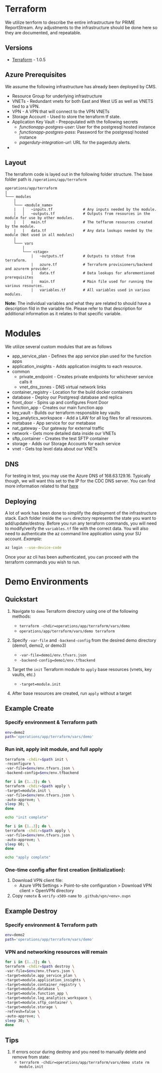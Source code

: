 # Terraform 
We utilize terrform to describe the entire infrastructure for PRIME ReportStream. Any adjustments to the infrastructure should be done here so they are documented, and repeatable.

## Versions

- [Terraform] - 1.0.5


## Azure Prerequisites
We assume the following infrastructure has already been deployed by CMS. 
- Resource Group for underlying infrastructure
- VNETs - Redundant vnets for both East and West US as well as VNETS tied to a VPN.
- VPN - A VPN that will connect to the VPN VNETs
- Storage Account - Used to store the terraform tf state.
- Application Key Vault - Prepopulated with the following secrets
  - _functionapp-postgres-user_: User for the postgresql hosted instance
  - _functionapp-postgres-pass_: Password for the postgresql hosted instance
  - _pagerduty-integration-url_: URL for the pagerduty alerts.
- 

## Layout
The terraform code is layed out in the following folder structure. 
The base folder path is `/operations/app/terraform`
```
operations/app/terraform
|
└─── modules
    │
    └─── <module_name>
    |   │   ~inputs.tf              # Any inputs needed by the module.
    |   │   ~outputs.tf             # Outputs from resources in the module for use by other modules.
    |   │   main.tf                 # The teffarom resources created by the module.
    |   |   data.tf                 # Any data lookups needed by the module (Not used in all modules)
    |
    └─── vars
        |
        └─── <stage>
            |   ~outputs.tf         # Outputs to stdout from terraform.
            |   azure.tf            # Terraform provisioners/backend and azurerm provider.
            |   data.tf             # Data lookups for aforementioned prerequisites
            |   main.tf             # Main file used for running the various resources.
            |   variables.tf        # All variables used in various modules.

```
**Note:** The individual variables and what they are related to should have a description fild in the variable file. Please refer to that description for additional information as it relates to that specific variable.


# Modules

We utilize several custom modules that are as follows

* app_service_plan - Defines the app service plan used for the function apps
* application_insights - Adds application insights to each resource.
* common
  * private_endpoint - Creates private endpoints for whichever service calls it
  * vnet_dns_zones - DNS virtual network links
* container_registry - Location for the build docker containers
* database - Deploy our Postgresql database and replica
* front_door - Spins up and configures Front Door
* function_app - Creates our main function app
* key_vault - Builds our terraform responsible key vaults
* log_analytics_workspace - Add a LAW for all log files for all resources.
* metabase - App service for our metabase
* nat_gateway - Our gateway for external traffic
* network - Gets more detailed data inside our VNETs
* sftp_container - Creates the test SFTP container
* storage - Adds our Storage Accounts for each service
* vnet - Gets top level data about our VNETs

## DNS
For testing in test, you may use the Azure DNS of 168.63.129.16. Typically though, we will want this set to the IP for the CDC DNS server. You can find more information related to that [here]


## Deploying
A lot of work has been done to simplify the deployment of the infrastructure stack. Each folder inside the `vars` directory represents the state you want to add/update/destroy. Before you run any terraform commands, you will need to modify/verify the `variables.tf` file with the correct data. You will also need to authenticate the az command line application using your SU account.
_Example:_
```sh
az login --use-device-code
```
Once your az cli has been authenticated, you can proceed with the terraform commands you wish to run. 


[//]: # (These are reference links used in the body of this note and get stripped out when the markdown processor does its job. There is no need to format nicely because it shouldn't be seen. Thanks SO - http://stackoverflow.com/questions/4823468/store-comments-in-markdown-syntax)

   [terraform]: <https://www.terraform.io/downloads>
   [here]: ./dns.md

# Demo Environments

## Quickstart

1. Navigate to `demo` Terraform directory using one of the following methods:
   * `terraform -chdir=operations/app/terraform/vars/demo`
   * `operations/app/terraform/vars/demo terraform`

2. Specify `-var-file` and `-backend-config` from the desired demo directory (demo1, demo2, or demo3)
   * `-var-file=demo1/env.tfvars.json`
   * `-backend-config=demo1/env.tfbackend`

3. Target the `init` Terraform module to `apply` base resources (vnets, key vaults, etc.)
   * `-target=module.init`

4. After base resources are created, run `apply` without a target


## Example Create

### Specify environment & Terraform path
```bash
env=demo2
path='operations/app/terraform/vars/demo'
```

### Run init, apply init module, and full apply
```bash
terraform -chdir=$path init \
-reconfigure \
-var-file=$env/env.tfvars.json \
-backend-config=$env/env.tfbackend

for i in {1..3}; do \
terraform -chdir=$path apply \
-target=module.init \
-var-file=$env/env.tfvars.json \
-auto-approve; \
sleep 30; \
done

echo "init complete"

for i in {1..3}; do \
terraform -chdir=$path apply \
-var-file=$env/env.tfvars.json \
-auto-approve; \
sleep 60; \
done

echo "apply complete"

```

### One-time config after first creation (initialization):
 1. Download VPN client file:
    * Azure VPN Settings > Point-to-site configuration > Download VPN client > OpenVPN directory
 2. Copy `remote` & `verify-x509-name` to `.github/vpn/<env>.ovpn`

## Example Destroy

### Specify environment & Terraform path
```bash
env=demo2
path='operations/app/terraform/vars/demo'
```

### VPN and networking resources will remain
```bash
for i in {1..3}; do \
terraform -chdir=$path destroy \
-var-file=$env/env.tfvars.json \
-target=module.app_service_plan \
-target=module.application_insights \
-target=module.container_registry \
-target=module.database \
-target=module.function_app \
-target=module.log_analytics_workspace \
-target=module.sftp_container \
-target=module.storage \
-refresh=false \
-auto-approve; \
sleep 30; \
done

```

## Tips
 1. If errors occur during destroy and you need to manually delete and remove from state:
    * `terraform -chdir=operations/app/terraform/vars/demo state rm module.init`
